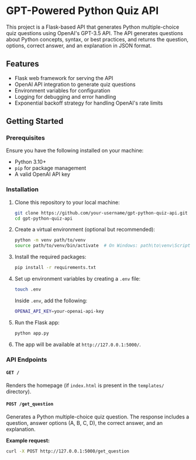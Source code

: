 # GPT-Powered Python Quiz API

This project is a Flask-based API that generates Python multiple-choice quiz questions using OpenAI's GPT-3.5 API. The API generates questions about Python concepts, syntax, or best practices, and returns the question, options, correct answer, and an explanation in JSON format.

## Features

- Flask web framework for serving the API
- OpenAI API integration to generate quiz questions
- Environment variables for configuration
- Logging for debugging and error handling
- Exponential backoff strategy for handling OpenAI's rate limits

## Getting Started

### Prerequisites

Ensure you have the following installed on your machine:

- Python 3.10+
- `pip` for package management
- A valid OpenAI API key

### Installation

1. Clone this repository to your local machine:

    ```bash
    git clone https://github.com/your-username/gpt-python-quiz-api.git
    cd gpt-python-quiz-api
    ```

2. Create a virtual environment (optional but recommended):

    ```bash
    python -m venv path/to/venv
    source path/to/venv/bin/activate  # On Windows: path\to\venv\Scripts\activate
    ```

3. Install the required packages:

    ```bash
    pip install -r requirements.txt
    ```

4. Set up environment variables by creating a `.env` file:

    ```bash
    touch .env
    ```

    Inside `.env`, add the following:

    ```bash
    OPENAI_API_KEY=your-openai-api-key
    ```

5. Run the Flask app:

    ```bash
    python app.py
    ```

6. The app will be available at `http://127.0.0.1:5000/`.

### API Endpoints

#### `GET /`

Renders the homepage (if `index.html` is present in the `templates/` directory).

#### `POST /get_question`

Generates a Python multiple-choice quiz question. The response includes a question, answer options (A, B, C, D), the correct answer, and an explanation.

**Example request:**

```bash
curl -X POST http://127.0.0.1:5000/get_question
